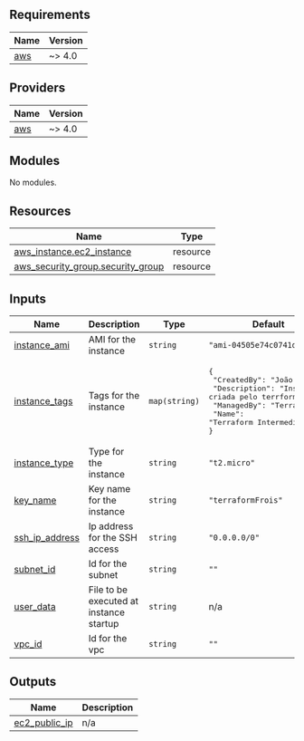 <!-- BEGIN_TF_DOCS -->
## Requirements

| Name | Version |
|------|---------|
| <a name="requirement_aws"></a> [aws](#requirement\_aws) | ~> 4.0 |

## Providers

| Name | Version |
|------|---------|
| <a name="provider_aws"></a> [aws](#provider\_aws) | ~> 4.0 |

## Modules

No modules.

## Resources

| Name | Type |
|------|------|
| [aws_instance.ec2_instance](https://registry.terraform.io/providers/hashicorp/aws/latest/docs/resources/instance) | resource |
| [aws_security_group.security_group](https://registry.terraform.io/providers/hashicorp/aws/latest/docs/resources/security_group) | resource |

## Inputs

| Name | Description | Type | Default | Required |
|------|-------------|------|---------|:--------:|
| <a name="input_instance_ami"></a> [instance\_ami](#input\_instance\_ami) | AMI for the instance | `string` | `"ami-04505e74c0741db8d"` | no |
| <a name="input_instance_tags"></a> [instance\_tags](#input\_instance\_tags) | Tags for the instance | `map(string)` | <pre>{<br>  "CreatedBy": "João Frois",<br>  "Description": "Instancia criada pelo terrform",<br>  "ManagedBy": "Terraform",<br>  "Name": "Terraform Intermediario"<br>}</pre> | no |
| <a name="input_instance_type"></a> [instance\_type](#input\_instance\_type) | Type for the instance | `string` | `"t2.micro"` | no |
| <a name="input_key_name"></a> [key\_name](#input\_key\_name) | Key name for the instance | `string` | `"terraformFrois"` | no |
| <a name="input_ssh_ip_address"></a> [ssh\_ip\_address](#input\_ssh\_ip\_address) | Ip address for the SSH access | `string` | `"0.0.0.0/0"` | no |
| <a name="input_subnet_id"></a> [subnet\_id](#input\_subnet\_id) | Id for the subnet | `string` | `""` | no |
| <a name="input_user_data"></a> [user\_data](#input\_user\_data) | File to be executed at instance startup | `string` | n/a | yes |
| <a name="input_vpc_id"></a> [vpc\_id](#input\_vpc\_id) | Id for the vpc | `string` | `""` | no |

## Outputs

| Name | Description |
|------|-------------|
| <a name="output_ec2_public_ip"></a> [ec2\_public\_ip](#output\_ec2\_public\_ip) | n/a |
<!-- END_TF_DOCS -->